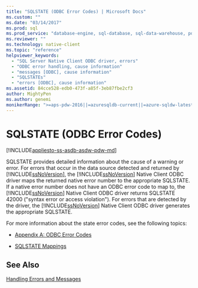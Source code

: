 ```yaml
---
title: "SQLSTATE (ODBC Error Codes) | Microsoft Docs"
ms.custom: ""
ms.date: "03/14/2017"
ms.prod: sql
ms.prod_service: "database-engine, sql-database, sql-data-warehouse, pdw"
ms.reviewer: ""
ms.technology: native-client
ms.topic: "reference"
helpviewer_keywords: 
  - "SQL Server Native Client ODBC driver, errors"
  - "ODBC error handling, cause information"
  - "messages [ODBC], cause information"
  - "SQLSTATEs"
  - "errors [ODBC], cause information"
ms.assetid: 84cce528-edb0-473f-a85f-3eb87fbe2cf3
author: MightyPen
ms.author: genemi
monikerRange: ">=aps-pdw-2016||=azuresqldb-current||=azure-sqldw-latest||>=sql-server-2016||=sqlallproducts-allversions||>=sql-server-linux-2017||=azuresqldb-mi-current"
---
```

# SQLSTATE (ODBC Error Codes)
[!INCLUDE[appliesto-ss-asdb-asdw-pdw-md](../../includes/appliesto-ss-asdb-asdw-pdw-md.md)]

  SQLSTATE provides detailed information about the cause of a warning or error. For errors that occur in the data source detected and returned by [!INCLUDE[ssNoVersion](../../includes/ssnoversion-md.md)], the [!INCLUDE[ssNoVersion](../../includes/ssnoversion-md.md)] Native Client ODBC driver maps the returned native error number to the appropriate SQLSTATE. If a native error number does not have an ODBC error code to map to, the [!INCLUDE[ssNoVersion](../../includes/ssnoversion-md.md)] Native Client ODBC driver returns SQLSTATE 42000 ("syntax error or access violation"). For errors that are detected by the driver, the [!INCLUDE[ssNoVersion](../../includes/ssnoversion-md.md)] Native Client ODBC driver generates the appropriate SQLSTATE.  
  
 For more information about the state error codes, see the following topics:  
  
-   [Appendix A: ODBC Error Codes](https://go.microsoft.com/fwlink/?LinkId=89356)  
  
-   [SQLSTATE Mappings](https://go.microsoft.com/fwlink/?LinkId=89355)  
  
## See Also  
 [Handling Errors and Messages](../../relational-databases/native-client-odbc-error-messages/handling-errors-and-messages.md)  
  
  
